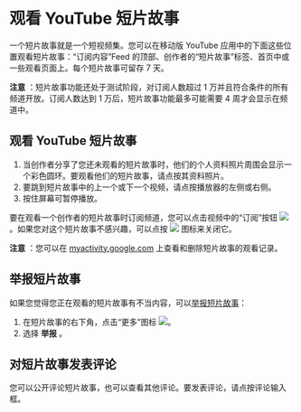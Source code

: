 
# 观看 YouTube 短片故事

一个短片故事就是一个短视频集。您可以在移动版 YouTube 应用中的下面这些位置观看短片故事：“订阅内容”Feed 的顶部、创作者的“短片故事”标签、首页中或一些观看页面上。每个短片故事可留存 7 天。

**注意** ：短片故事功能还处于测试阶段，对订阅人数超过 1 万并且符合条件的所有频道开放。订阅人数达到 1 万后，短片故事功能最多可能需要 4 周才会显示在频道中。

## 观看 YouTube 短片故事

1. 当创作者分享了您还未观看的短片故事时，他们的个人资料照片周围会显示一个彩色圆环。要观看他们的短片故事，请点按其资料照片。
2. 要跳到短片故事中的上一个或下一个视频，请点按播放器的左侧或右侧。
3. 按住屏幕可暂停播放。

要在观看一个创作者的短片故事时订阅频道，您可以点击视频中的“订阅”按钮 ![](https://lh3.googleusercontent.com/S_3ucywv6jgozBN6MIg0uf6UkUu1tp02TavElZ9Lsvt4zLJePB7897E_pcqZHhjaoA=h20)。如果您对这个短片故事不感兴趣，可以点按 ![](https://lh3.googleusercontent.com/1odSgxGB-HTQj2t9LcvA4sinN0REfaDsAsMhH5kciRUeVRIQFmPgOLcdOaXv_8zDst9t=w18) 图标来关闭它。

**注意** ：您可以在 [myactivity.google.com](https://myactivity.google.com/myactivity) 上查看和删除短片故事的观看记录。

## 举报短片故事

如果您觉得您正在观看的短片故事有不当内容，可以[举报短片故事](https://support.google.com/youtube/answer/2802027?hl=zh-CN)：

1. 在短片故事的右下角，点击“更多”图标 ![](https://lh3.googleusercontent.com/e76r_RF5u4d8F2EpJfsc7taQT9fr9JvJ5yhNtWmVn-Pjr0e8Xif4LxE7mKTJuw=w18)。
2. 选择 **举报** 。

## 对短片故事发表评论

您可以公开评论短片故事，也可以查看其他评论。要发表评论，请点按评论输入框。